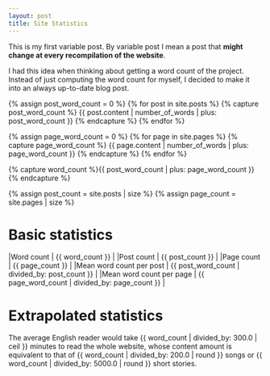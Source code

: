```yaml
---
layout: post
title: Site Statistics
---
```


This is my first variable post. By variable post I mean a post that **might
change at every recompilation of the website**.

I had this idea when thinking about getting a word count of the project.
Instead of just computing the word count for myself, I decided to make it into
an always up-to-date blog post.

{% assign post_word_count = 0 %}
{% for post in site.posts %}
  {% capture post_word_count %}
    {{ post.content | number_of_words | plus: post_word_count }}
  {% endcapture %}
{% endfor %}

{% assign page_word_count = 0 %}
{% for page in site.pages %}
  {% capture page_word_count %}
    {{ page.content | number_of_words | plus: page_word_count }}
  {% endcapture %}
{% endfor %}

{% capture word_count %}{{ post_word_count | plus: page_word_count }}{% endcapture %}

{% assign post_count = site.posts | size %}
{% assign page_count = site.pages | size %}

# Basic statistics

|Word count               | {{ word_count }}  |
|Post count               | {{ post_count }}                               |
|Page count               | {{ page_count }}                               |
|Mean word count per post | {{ post_word_count | divided_by: post_count }} |
|Mean word count per page | {{ page_word_count | divided_by: page_count }} |

# Extrapolated statistics

The average English reader would take {{ word_count | divided_by: 300.0 | ceil }}
minutes to read the whole website, whose content amount is equivalent to that of
{{ word_count | divided_by: 200.0 | round }} songs or
{{ word_count | divided_by: 5000.0 | round }} short stories.
